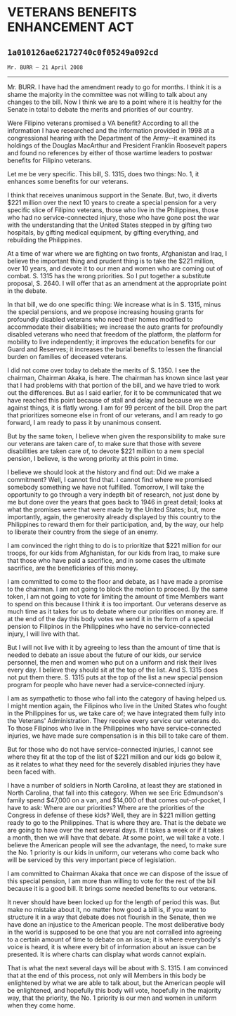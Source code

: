 # VETERANS BENEFITS ENHANCEMENT ACT
## `1a010126ae62172740c0f05249a092cd`
`Mr. BURR — 21 April 2008`

---


Mr. BURR. I have had the amendment ready to go for months. I think it 
is a shame the majority in the committee was not willing to talk about 
any changes to the bill. Now I think we are to a point where it is 
healthy for the Senate in total to debate the merits and priorities of 
our country.

Were Filipino veterans promised a VA benefit? According to all the 
information I have researched and the information provided in 1998 at a 
congressional hearing with the Department of the Army--it examined its 
holdings of the Douglas MacArthur and President Franklin Roosevelt 
papers and found no references by either of those wartime leaders to 
postwar benefits for Filipino veterans.

Let me be very specific. This bill, S. 1315, does two things: No. 1, 
it enhances some benefits for our veterans.

I think that receives unanimous support in the Senate. But, two, it 
diverts $221 million over the next 10 years to create a special pension 
for a very specific slice of Filipino veterans, those who live in the 
Philippines, those who had no service-connected injury, those who have 
gone post the war with the understanding that the United States stepped 
in by gifting two hospitals, by gifting medical equipment, by gifting 
everything, and rebuilding the Philippines.

At a time of war where we are fighting on two fronts, Afghanistan and 
Iraq, I believe the important thing and prudent thing is to take the 
$221 million, over 10 years, and devote it to our men and women who are 
coming out of combat. S. 1315 has the wrong priorities. So I put 
together a substitute proposal, S. 2640. I will offer that as an 
amendment at the appropriate point in the debate.

In that bill, we do one specific thing: We increase what is in S. 
1315, minus the special pensions, and we propose increasing housing 
grants for profoundly disabled veterans who need their homes modified 
to accommodate their disabilities; we increase the auto grants for 
profoundly disabled veterans who need that freedom of the platform, the 
platform for mobility to live independently; it improves the education 
benefits for our Guard and Reserves; it increases the burial benefits 
to lessen the financial burden on families of deceased veterans.

I did not come over today to debate the merits of S. 1350. I see the 
chairman, Chairman Akaka, is here. The chairman has known since last 
year that I had problems with that portion of the bill, and we have 
tried to work out the differences. But as I said earlier, for it to be 
communicated that we have reached this point because of stall and delay 
and because we are against things, it is flatly wrong. I am for 99 
percent of the bill. Drop the part that prioritizes someone else in 
front of our veterans, and I am ready to go forward, I am ready to pass 
it by unanimous consent.

But by the same token, I believe when given the responsibility to 
make sure our veterans are taken care of, to make sure that those with 
severe disabilities are taken care of, to devote $221 million to a new 
special pension, I believe, is the wrong priority at this point in 
time.

I believe we should look at the history and find out: Did we make a 
commitment? Well, I cannot find that. I cannot find where we promised 
somebody something we have not fulfilled. Tomorrow, I will take the 
opportunity to go through a very indepth bit of research, not just done 
by me but done over the years that goes back to 1946 in great detail; 
looks at what the promises were that were made by the United States; 
but, more importantly, again, the generosity already displayed by this 
country to the Philippines to reward them for their participation, and, 
by the way, our help to liberate their country from the siege of an 
enemy.

I am convinced the right thing to do is to prioritize that $221 
million for our troops, for our kids from Afghanistan, for our kids 
from Iraq, to make sure that those who have paid a sacrifice, and in 
some cases the ultimate sacrifice, are the beneficiaries of this money.

I am committed to come to the floor and debate, as I have made a 
promise to the chairman. I am not going to block the motion to proceed. 
By the same token, I am not going to vote for limiting the amount of 
time Members want to spend on this because I think it is too important. 
Our veterans deserve as much time as it takes for us to debate where 
our priorities on money are. If at the end of the day this body votes 
we send it in the form of a special pension to Filipinos in the 
Philippines who have no service-connected injury, I will live with 
that.



But I will not live with it by agreeing to less than the amount of 
time that is needed to debate an issue about the future of our kids, 
our service personnel, the men and women who put on a uniform and risk 
their lives every day. I believe they should sit at the top of the 
list. And S. 1315 does not put them there. S. 1315 puts at the top of 
the list a new special pension program for people who have never had a 
service-connected injury.

I am as sympathetic to those who fall into the category of having 
helped us. I might mention again, the Filipinos who live in the United 
States who fought in the Philippines for us, we take care of; we have 
integrated them fully into the Veterans' Administration. They receive 
every service our veterans do. To those Filipinos who live in the 
Philippines who have service-connected injuries, we have made sure 
compensation is in this bill to take care of them.

But for those who do not have service-connected injuries, I cannot 
see where they fit at the top of the list of $221 million and our kids 
go below it, as it relates to what they need for the severely disabled 
injuries they have been faced with.

I have a number of soldiers in North Carolina, at least they are 
stationed in North Carolina, that fall into this category. When we see 
Eric Edmundson's family spend $47,000 on a van, and $14,000 of that 
comes out-of-pocket, I have to ask: Where are our priorities? Where are 
the priorities of the Congress in defense of these kids? Well, they are 
in $221 million getting ready to go to the Philippines. That is where 
they are. That is the debate we are going to have over the next several 
days. If it takes a week or if it takes a month, then we will have that 
debate. At some point, we will take a vote. I believe the American 
people will see the advantage, the need, to make sure the No. 1 
priority is our kids in uniform, our veterans who come back who will be 
serviced by this very important piece of legislation.

I am committed to Chairman Akaka that once we can dispose of the 
issue of this special pension, I am more than willing to vote for the 
rest of the bill because it is a good bill. It brings some needed 
benefits to our veterans.

It never should have been locked up for the length of period this 
was. But make no mistake about it, no matter how good a bill is, if you 
want to structure it in a way that debate does not flourish in the 
Senate, then we have done an injustice to the American people. The most 
deliberative body in the world is supposed to be one that you are not 
corralled into agreeing to a certain amount of time to debate on an 
issue; it is where everybody's voice is heard, it is where every bit of 
information about an issue can be presented. It is where charts can 
display what words cannot explain.

That is what the next several days will be about with S. 1315. I am 
convinced that at the end of this process, not only will Members in 
this body be enlightened by what we are able to talk about, but the 
American people will be enlightened, and hopefully this body will vote, 
hopefully in the majority way, that the priority, the No. 1 priority is 
our men and women in uniform when they come home.
